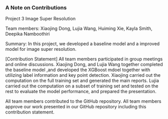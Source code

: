 ### A Note on Contributions

Project 3 Image Super Resolution

Team members: Xiaojing Dong, Lujia Wang, Huiming Xie, Kayla Smith, Deepika Namboothiri

Summary: In this project, we developed a baseline model and a improved model for image super resolution.  

[Contribution Statement] All team members participated in group meetings and online discussions. Xiaojing Dong, and Lujia Wang together completed the baseline model ,and developed the XGBoost mdoel together with utilizing label information and key point detection. Xiaojing carried out the computation on the full training set and generated the main reports. Lujia carried out the computation on a subset of training set and tested on the rest to evaluate the model performance, and prepared the presentation.

 

All team members contributed to the GitHub repository. All team members approve our work presented in our GitHub repository including this contribution statement.